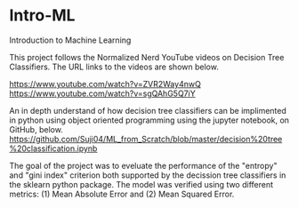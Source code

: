 # Intro-ML
 Introduction to Machine Learning

This project follows the Normalized Nerd YouTube videos on Decision Tree Classifiers. The URL links to the videos are shown below.

https://www.youtube.com/watch?v=ZVR2Way4nwQ <br>
https://www.youtube.com/watch?v=sgQAhG5Q7iY

An in depth understand of how decision tree classifiers can be implimented in python using object oriented programming using the jupyter notebook, on GitHub, below.<br>
https://github.com/Suji04/ML_from_Scratch/blob/master/decision%20tree%20classification.ipynb

The goal of the project was to eveluate the performance of the "entropy" and "gini index" criterion both supported by the decission tree classifiers in the sklearn python package. The model was verified using two different metrics: (1) Mean Absolute Error and (2) Mean Squared Error.
